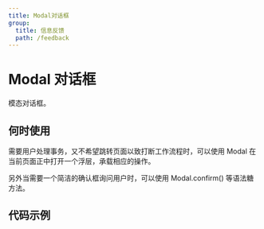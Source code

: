 ```yaml
---
title: Modal对话框
group:
  title: 信息反馈
  path: /feedback
---
```


# Modal 对话框

模态对话框。

## 何时使用

需要用户处理事务，又不希望跳转页面以致打断工作流程时，可以使用 Modal 在当前页面正中打开一个浮层，承载相应的操作。

另外当需要一个简洁的确认框询问用户时，可以使用 Modal.confirm() 等语法糖方法。

## 代码示例

<code src="./demo/base"></code>

